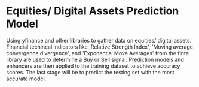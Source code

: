 # Equities/ Digital Assets Prediction Model

Using yfinance and other libraries to gather data on equities/ digital assets. Financial techincal indicators like 'Relative Strength Index',
'Moving average convergence divergence', and 'Exponential Move Averages' from the finta library are used to determine a Buy or Sell signal. 
Prediction models and enhancers are then applied to the training dataset to achieve accuracy scores. The last stage will be to predict the 
testing set with the most accurate model.
